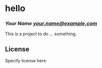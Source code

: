 # hello
### _Your Name <your.name@example.com>_

This is a project to do ... something.

## License

Specify license here

